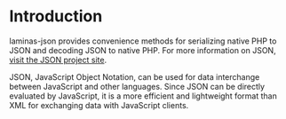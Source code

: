 # Introduction

laminas-json provides convenience methods for serializing native PHP to JSON and
decoding JSON to native PHP. For more information on JSON, [visit the JSON
project site](http://www.json.org/).

JSON, JavaScript Object Notation, can be used for data interchange between
JavaScript and other languages. Since JSON can be directly evaluated by
JavaScript, it is a more efficient and lightweight format than XML for
exchanging data with JavaScript clients.
